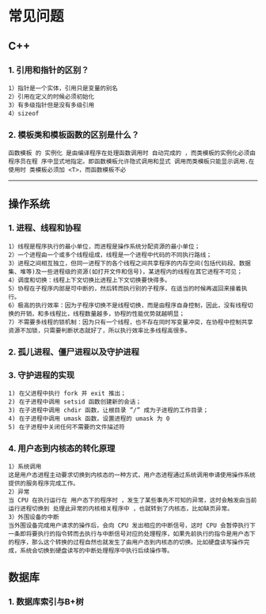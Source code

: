 # 常见问题

## C++

### 1. 引用和指针的区别？
    1）指针是一个实体，引用只是变量的别名
    2）引用在定义的时候必须初始化
    3）有多级指针但是没有多级引用
    4）sizeof

### 2. 模板类和模板函数的区别是什么？
    函数模板 的 实例化 是由编译程序在处理函数调用时 自动完成的 ，而类模板的实例化必须由程序员在程 序中显式地指定。即函数模板允许隐式调用和显式 调用而类模板只能显示调用.在使用时 类模板必须加 <T>，而函数模板不必

***

## 操作系统

### 1. 进程、线程和协程
    1）线程是程序执行的最小单位，而进程是操作系统分配资源的最小单位；
    2）一个进程由一个或多个线程组成，线程是一个进程中代码的不同执行路线；
    3）进程之间相互独立，但同一进程下的各个线程之间共享程序的内存空间(包括代码段、数据集、堆等)及一些进程级的资源(如打开文件和信号)，某进程内的线程在其它进程不可见；
    4）调度和切换：线程上下文切换比进程上下文切换要快得多。
    5）协程在子程序内部是可中断的，然后转而执行别的子程序，在适当的时候再返回来接着执行。
    6）极高的执行效率：因为子程序切换不是线程切换，而是由程序自身控制，因此，没有线程切换的开销，和多线程比，线程数量越多，协程的性能优势就越明显；
    7）不需要多线程的锁机制：因为只有一个线程，也不存在同时写变量冲突，在协程中控制共享资源不加锁，只需要判断状态就好了，所以执行效率比多线程高很多。

### 2. 孤儿进程、僵尸进程以及守护进程

### 3. 守护进程的实现
    1) 在父进程中执行 fork 并 exit 推出；
    2) 在子进程中调用 setsid 函数创建新的会话；
    3) 在子进程中调用 chdir 函数，让根目录 ”/” 成为子进程的工作目录；
    4) 在子进程中调用 umask 函数，设置进程的 umask 为 0
    5) 在子进程中关闭任何不需要的文件描述符

### 4. 用户态到内核态的转化原理
    1）系统调用
    这是用户态进程主动要求切换到内核态的一种方式，用户态进程通过系统调用申请使用操作系统提供的服务程序完成工作。
    2）异常
    当 CPU 在执行运行在 用户态下的程序时 ，发生了某些事先不可知的异常，这时会触发由当前运行进程切换到 处理此异常的内核相关程序中 ，也就转到了内核态，比如缺页异常。
    3）外围设备的中断
    当外围设备完成用户请求的操作后，会向 CPU 发出相应的中断信号，这时 CPU 会暂停执行下一条即将要执行的指令转而去执行与中断信号对应的处理程序，如果先前执行的指令是用户态下的程序，那么这个转换的过程自然也就发生了由用户态到内核态的切换。比如硬盘读写操作完成，系统会切换到硬盘读写的中断处理程序中执行后续操作等。

## 数据库

### 1. 数据库索引与B+树